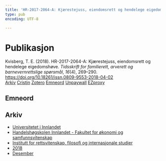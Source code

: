 ```yaml
---
title: 'HR-2017-2064-A: Kjærestejuss, eiendomsrett og hendelege eigedomshøve'
type: pub
encoding: UTF-8

---
```

<h1>Publikasjon</h1>
<article id="csl-bib-container-WI8LXZ6R" class="csl-bib-container">
  <div class="csl-bib-body"> <div class="csl-entry">Kvisberg, T. E. (2018). HR-2017-2064-A: Kjærestejuss, eiendomsrett og hendelege eigedomshøve. <i>Tidsskrift for familierett, arverett og barnevernrettslige spørsmål</i>, <i>16</i>(4), 269–290. <a href="https://doi.org/10.18261/issn.0809-9553-2018-04-02">https://doi.org/10.18261/issn.0809-9553-2018-04-02</a></div> </div>
  <div class="csl-bib-buttons">
    <a href="#taxonomy-article-WI8LXZ6R" alt="archive" class="csl-bib-button">Arkiv</a>
    <a href="https://app.cristin.no/results/show.jsf?id=1645404" alt="Cristin" class="csl-bib-button">Cristin</a>
    <a href="http://zotero.org/groups/5881554/items/WI8LXZ6R" alt="Zotero" class="csl-bib-button">Zotero</a>
    <a href="#keywords-article-WI8LXZ6R" alt="keywords" class="csl-bib-button">Emneord</a>
    <a href="https://www.idunn.no/file/pdf/67087448/hr-2017-2064-a_kjaerestejuss_eiendomsrett_og_hendelege_eig.pdf" alt="Unpaywall" class="csl-bib-button">Unpaywall</a>
    <a href="https://www.idunn.no/file/pdf/67087448/hr-2017-2064-a_kjaerestejuss_eiendomsrett_og_hendelege_eig.pdf" alt="EZproxy" class="csl-bib-button">EZproxy</a>
  </div>
  <div id="csl-bib-meta-container-WI8LXZ6R"></div>
</article>
<div id="csl-bib-meta-WI8LXZ6R" class="csl-bib-meta">
  <article id="keywords-article-WI8LXZ6R" class="keywords-article">
    <h1>Emneord</h1>
    
  </article>
  <article id="taxonomy-article-WI8LXZ6R" class="taxonomy-article">
    <h1>Arkiv</h1>
    <ul>
      <li>
        <a href="/nn/archive/?key=3DCRN523">Universitetet i Innlandet</a>
      </li>
      <li>
        <a href="/nn/archive/?key=DU8Q9LN9">Handelshøgskolen Innlandet - Fakultet for økonomi og samfunnsvitenskap</a>
      </li>
      <li>
        <a href="/nn/archive/?key=ITYAG68H">Institutt for rettsvitenskap, filosofi og internasjonale studier</a>
      </li>
      <li>
        <a href="/nn/archive/?key=U76UGHNS">2018</a>
      </li>
      <li>
        <a href="/nn/archive/?key=KKKDNQ6S">Desember</a>
      </li>
    </ul>
  </article>
</div>
